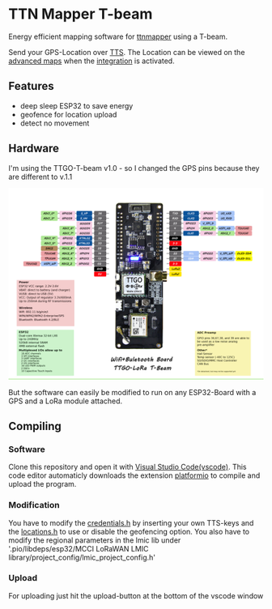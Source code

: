 # TTN Mapper T-beam

Energy efficient mapping software for [ttnmapper](http://ttnmapper.org/) using a T-beam.

Send your GPS-Location over [TTS](https://www.thethingsnetwork.org/). The Location can be viewed on the [advanced maps](https://ttnmapper.org/advanced-maps/) when the [integration](https://docs.ttnmapper.org/integration/tts-integration-v3.html) is activated.

## Features

* deep sleep ESP32 to save energy
* geofence for location upload
* detect no movement

## Hardware

I'm using the TTGO-T-beam v1.0 - so I changed the GPS pins because they are different to v.1.1

![T-Beam v1.0](img/TTGO_T-Beam_ESP32_LoRa_GPS.jpg "T-Beam v1.0")

But the software can easily be modified to run on any ESP32-Board with a GPS and a LoRa module attached.

## Compiling

### Software

Clone this repository and open it with [Visual Studio Code(vscode)](https://code.visualstudio.com/). This code editor automaticly downloads the extension [platformio](https://platformio.org/) to compile and upload the program.

### Modification

You have to modify the [credentials.h](src/credentials.h) by inserting your own TTS-keys and the [locations.h](src/locations.h) to use or disable the geofencing option. You also have to modify the regional parameters in the lmic lib under '.pio/libdeps/esp32/MCCI LoRaWAN LMIC library/project_config/lmic_project_config.h'

### Upload

For uploading just hit the upload-button at the bottom of the vscode window
